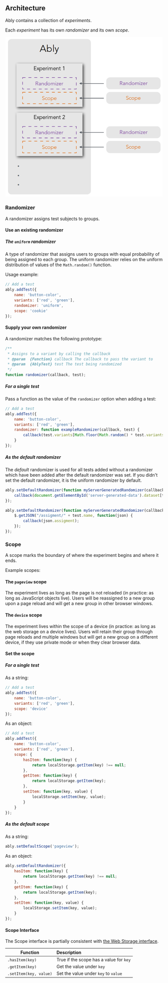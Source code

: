 ## Architecture

Ably contains a collection of *experiments*.

Each *experiment* has its own *randomizer* and its own *scope*.

![Ably experiment architecture](ably-experiment-architecture.png)

### Randomizer ###

A randomizer assigns test subjects to groups.

#### Use an existing randomizer

##### The `uniform` randomizer

A type of randomizer that assigns users to groups with equal probability of being assigned to each group. The uniform randomizer relies on the uniform distribution of values of the `Math.random()` function.

Usage example:

```js
// Add a test
ably.addTest({
    name: 'button-color',
    variants: ['red', 'green'],
    randomizer: 'uniform',
    scope: 'cookie'
});
```

#### Supply your own randomizer

A randomizer matches the following prototype:

```js
/**
 * Assigns to a variant by calling the callback
 * @param  {Function} callback The callback to pass the variant to
 * @param  {AblyTest} test The test being randomized
 */
function randomizer(callback, test);
```

##### For a single test

Pass a function as the value of the `randomizer` option when adding a test:

```js
// Add a test
ably.addTest({
    name: 'button-color',
    variants: ['red', 'green'],
    randomizer: function exampleRandomizer(callback, test) {
        callback(test.variants[Math.floor(Math.random() * test.variants.length)]);
    }
});
```

##### As the default randomizer

The *default* randomizer is used for all tests added without a randomizer which have been added after the default randomizer was set. If you didn't set the default randomizer, it is the uniform randomizer by default.

```js
ably.setDefaultRandomizer(function myServerGeneratedRandomizer(callback, test) {
    callback(document.getElementById('server-generated-data').dataset[test.name].assignment);
});
```

```js
ably.setDefaultRandomizer(function myServerGeneratedRandomizer(callback, test) {
    $.getJSON("/assigment/" + test.name, function(json) {
        callback(json.assigment);
    });
});
```

### Scope

A scope marks the boundary of where the experiment begins and where it ends.

Example scopes:

#### The `pageview` scope

The experiment lives as long as the page is not reloaded (in practice: as long as JavaScript objects live). Users will be reassigned to a new group upon a page reload and will get a new group in other browser windows.

#### The `device` scope

The experiment lives within the scope of a device (in practice: as long as the web storage on a device lives). Users will retain their group through page reloads and multiple windows but will get a new group on a different device, if they use private mode or when they clear browser data.

#### Set the scope

##### For a single test

As a string:

```js
// Add a test
ably.addTest({
    name: 'button-color',
    variants: ['red', 'green'],
    scope: 'device'
});
```

As an object:

```js
// Add a test
ably.addTest({
    name: 'button-color',
    variants: ['red', 'green'],
    scope: {
        hasItem: function(key) {
            return localStorage.getItem(key) !== null;
        },
        getItem: function(key) {
            return localStorage.getItem(key);
        },
        setItem: function(key, value) {
            localStorage.setItem(key, value);
        }
    }
});
```

##### As the default scope

As a string:

```js
ably.setDefaultScope('pageview');
```

As an object:

```js
ably.setDefaultRandomizer({
    hasItem: function(key) {
        return localStorage.getItem(key) !== null;
    },
    getItem: function(key) {
        return localStorage.getItem(key);
    },
    setItem: function(key, value) {
        localStorage.setItem(key, value);
    }
});
```

#### Scope Interface

The Scope interface is partially consistent with [the Web Storage interface](http://dev.w3.org/html5/webstorage/#storage-0).

| Function                  | Description                              |
| ------------------------- | :--------------------------------------- |
| `.hasItem(key)`           | True if the scope has a value for `key`  |
| `.getItem(key)`           | Get the value under `key`                |
| `.setItem(key, value)`    | Set the value under `key` to `value`     |
